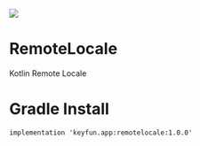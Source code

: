 <a href='https://bintray.com/keyfun/maven/remote-locale?source=watch' alt='Get automatic notifications about new "remote-locale" versions'><img src='https://www.bintray.com/docs/images/bintray_badge_color.png'></a>

# RemoteLocale
Kotlin Remote Locale


# Gradle Install
```
implementation 'keyfun.app:remotelocale:1.0.0'

```